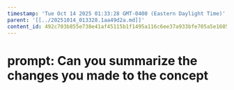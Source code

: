 ```yaml
---
timestamp: 'Tue Oct 14 2025 01:33:28 GMT-0400 (Eastern Daylight Time)'
parent: '[[../20251014_013328.1aa49d2a.md]]'
content_id: 492c703b855e738e41af45115b1f1495a116c6ee37a933bfe705a5e1605a2d5a
---
```


# prompt: Can you summarize the changes you made to the concept
